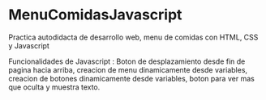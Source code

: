 # MenuComidasJavascript
Practica autodidacta de desarrollo web, menu de comidas con HTML, CSS y Javascript

Funcionalidades de  Javascript : Boton de desplazamiento desde fin de pagina hacia arriba, creacion de menu dinamicamente desde variables, creacion de botones dinamicamente desde variables, boton para ver mas que oculta y muestra texto.
